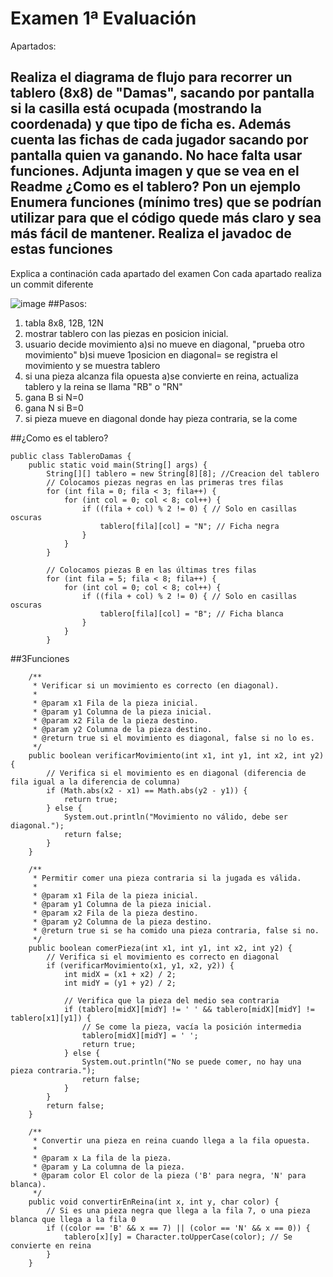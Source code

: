 # Examen 1ª Evaluación
Apartados:

Realiza el diagrama de flujo para recorrer un tablero (8x8) de "Damas", sacando por pantalla si la casilla está ocupada (mostrando la coordenada) y que tipo de ficha es. Además cuenta las fichas de cada jugador sacando por pantalla quien va ganando. No hace falta usar funciones. Adjunta imagen y que se vea en el Readme
¿Como es el tablero? Pon un ejemplo
Enumera funciones (mínimo tres) que se podrían utilizar para que el código quede más claro y sea más fácil de mantener.
Realiza el javadoc de estas funciones
---

Explica a continación cada apartado del examen
Con cada apartado realiza un commit diferente

![image](diagramaflujoDamas.png)
##Pasos: 

1. tabla 8x8, 12B, 12N 
2. mostrar tablero con las piezas en posicion inicial.
3. usuario decide movimiento
    a)si no mueve en diagonal, "prueba otro movimiento"
    b)si mueve 1posicion en diagonal= se registra el movimiento y se muestra tablero
4. si una pieza alcanza fila opuesta
    a)se convierte en reina, actualiza tablero y la reina se llama "RB" o "RN"
5. gana B si N=0
6. gana N si B=0
7. si pieza mueve en diagonal donde hay pieza contraria, se la come

##¿Como es el tablero?
````
public class TableroDamas {
    public static void main(String[] args) {
        String[][] tablero = new String[8][8]; //Creacion del tablero       
        // Colocamos piezas negras en las primeras tres filas
        for (int fila = 0; fila < 3; fila++) {
            for (int col = 0; col < 8; col++) {
                if ((fila + col) % 2 != 0) { // Solo en casillas oscuras
                    tablero[fila][col] = "N"; // Ficha negra
                }
            }
        }

        // Colocamos piezas B en las últimas tres filas
        for (int fila = 5; fila < 8; fila++) {
            for (int col = 0; col < 8; col++) {
                if ((fila + col) % 2 != 0) { // Solo en casillas oscuras
                    tablero[fila][col] = "B"; // Ficha blanca
                }
            }
        }
````

##3Funciones 
````
    /**
     * Verificar si un movimiento es correcto (en diagonal).
     *
     * @param x1 Fila de la pieza inicial.
     * @param y1 Columna de la pieza inicial.
     * @param x2 Fila de la pieza destino.
     * @param y2 Columna de la pieza destino.
     * @return true si el movimiento es diagonal, false si no lo es.
     */
    public boolean verificarMovimiento(int x1, int y1, int x2, int y2) {
        // Verifica si el movimiento es en diagonal (diferencia de fila igual a la diferencia de columna)
        if (Math.abs(x2 - x1) == Math.abs(y2 - y1)) {
            return true;
        } else {
            System.out.println("Movimiento no válido, debe ser diagonal.");
            return false;
        }
    }
````

````
    /**
     * Permitir comer una pieza contraria si la jugada es válida.
     *
     * @param x1 Fila de la pieza inicial.
     * @param y1 Columna de la pieza inicial.
     * @param x2 Fila de la pieza destino.
     * @param y2 Columna de la pieza destino.
     * @return true si se ha comido una pieza contraria, false si no.
     */
    public boolean comerPieza(int x1, int y1, int x2, int y2) {
        // Verifica si el movimiento es correcto en diagonal
        if (verificarMovimiento(x1, y1, x2, y2)) {
            int midX = (x1 + x2) / 2;
            int midY = (y1 + y2) / 2;

            // Verifica que la pieza del medio sea contraria
            if (tablero[midX][midY] != ' ' && tablero[midX][midY] != tablero[x1][y1]) {
                // Se come la pieza, vacía la posición intermedia
                tablero[midX][midY] = ' ';
                return true;
            } else {
                System.out.println("No se puede comer, no hay una pieza contraria.");
                return false;
            }
        }
        return false;
    }

````

````
    /**
     * Convertir una pieza en reina cuando llega a la fila opuesta.
     *
     * @param x La fila de la pieza.
     * @param y La columna de la pieza.
     * @param color El color de la pieza ('B' para negra, 'N' para blanca).
     */
    public void convertirEnReina(int x, int y, char color) {
        // Si es una pieza negra que llega a la fila 7, o una pieza blanca que llega a la fila 0
        if ((color == 'B' && x == 7) || (color == 'N' && x == 0)) {
            tablero[x][y] = Character.toUpperCase(color); // Se convierte en reina
        }
    }
````

